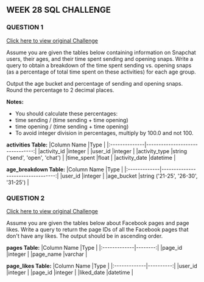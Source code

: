 ##  WEEK 28 SQL CHALLENGE

### QUESTION 1
[Click here to view original Challenge](https://buff.ly/3K4rCBU)

Assume you are given the tables below containing information on Snapchat users, their ages, and their time spent sending and opening snaps. Write a query to obtain a breakdown of the time spent sending vs. opening snaps (as a percentage of total time spent on these activities) for each age group.

Output the age bucket and percentage of sending and opening snaps. Round the percentage to 2 decimal places.

**Notes:**
- You should calculate these percentages:
- time sending / (time sending + time opening)
- time opening / (time sending + time opening)
- To avoid integer division in percentages, multiply by 100.0 and not 100.


**activities Table:**
|Column Name	|Type                             |
|:--------------|--------------------------------:|
|activity_id	|integer                          |
|user_id	    |integer                          |
|activity_type	|string ('send', 'open', 'chat')  |
|time_spent	    |float                            |
|activity_date	|datetime                         |



**age_breakdown Table:**
|Column Name   |Type                               |
|:-------------|----------------------------------:|
|user_id	   |integer                            |
|age_bucket	   |string ('21-25', '26-30', '31-25') |






### QUESTION 2
[Click here to view original Challenge](https://buff.ly/3lq7BLz)

Assume you are given the tables below about Facebook pages and page likes. Write a query to return the page IDs of all the Facebook pages that don't have any likes. The output should be in ascending order.


**pages Table:**
|Column Name   |Type     |
|:-------------|--------:|
|page_id       |integer  |
|page_name	   |varchar  |


**page_likes Table:**
|Column Name   |Type       |
|:-------------|----------:|
|user_id	   |integer    |
|page_id	   |integer    |
|liked_date	   |datetime   |